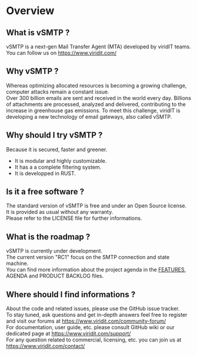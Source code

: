 # Overview

## What is vSMTP ?
vSMTP is a next-gen Mail Transfer Agent (MTA) developed by viridIT teams.  
You can follow us on https://www.viridit.com/

## Why vSMTP ?
Whereas optimizing allocated resources is becoming a growing challenge, computer attacks remain a constant issue.  
Over 300 billion emails are sent and received in the world every day. Billions of attachments are processed, analyzed and delivered, contributing to the increase in greenhouse gas emissions.
To meet this challenge, viridIT is developing a new technology of email gateways, also called vSMTP.

## Why should I try vSMTP ?
Because it is secured, faster and greener.
- It is modular and highly customizable.
- It has a a complete filtering system.
- It is developped in RUST.

## Is it a free software ?
The standard version of vSMTP is free and under an Open Source license.   
It is provided as usual without any warranty.  
Please refer to the LICENSE file for further informations.

## What is the roadmap ?
vSMTP is currently under development.  
The current version "RC1" focus on the SMTP connection and state machine.  
You can find more information about the project agenda in the [FEATURES](https://github.com/viridIT/vSMTP/blob/main/FEATURES.md), AGENDA and PRODUCT BACKLOG files.

## Where should I find informations ?
About the code and related issues, please use the GitHub issue tracker.  
To stay tuned, ask questions and get in-depth answers feel free to register and visit our forums at https://www.viridit.com/community-forum/  
For documentation, user guide, etc. please consult GitHub wiki or our dedicated page at https://www.viridit.com/support/  
For any question related to commercial, licensing, etc. you can join us at https://www.viridit.com/contact/

